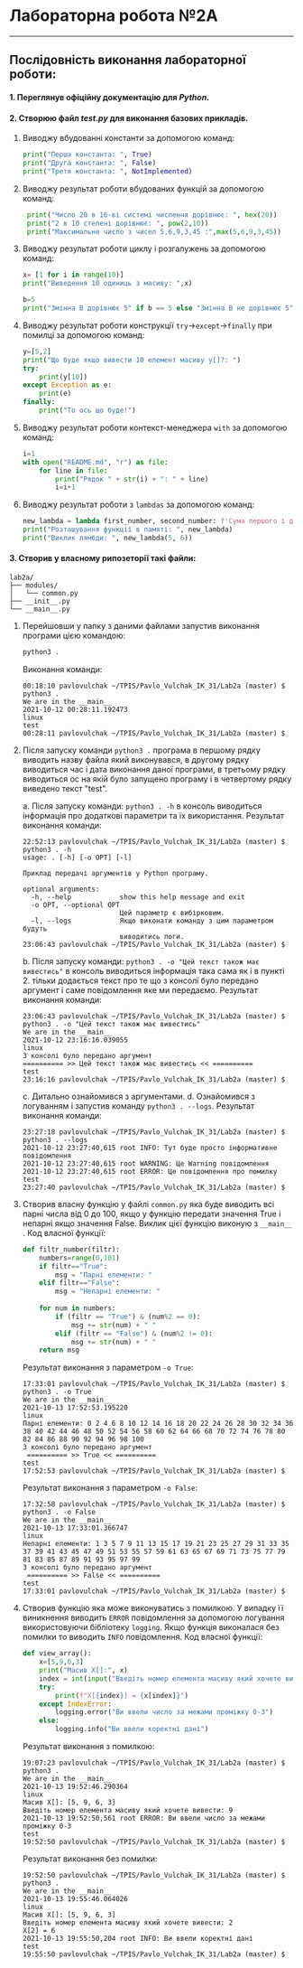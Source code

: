# **Лабораторна робота №2А**
---
## Послідовність виконання лабораторної роботи:
#### 1. Переглянув офіційну документацію для ***Python***.
#### 2. Створюю файл ***test.py*** для виконання базових прикладів.
1. Виводжу вбудованні константи за допомогою команд:

    ```python
    print("Перша константа: ", True)
    print("Друга константа: ", False)
    print("Третя константа: ", NotImplemented)
    ```
1. Виводжу результат роботи вбудованих функцій за допомогою команд:
   ```python
    print("Число 20 в 16-ві системі числення дорівнює: ", hex(20))
    print("2 в 10 степені дорівнює: ", pow(2,10))
    print("Максимальне число з чисел 5,6,9,3,45 :",max(5,6,9,3,45))
    ```
1. Виводжу результат роботи циклу і розгалужень за допомогою команд:
    ```python
    x= [1 for i in range(10)]
    print("Виведення 10 одиниць з масиву: ",x)

    b=5
    print("Змінна B дорівнює 5" if b == 5 else "Змінна B не дорівнює 5")
    ```
1. Виводжу результат роботи конструкції `try`->`except`->`finally` при помилці за допомогою команд:
    ```python
    y=[5,2]
    print("Що буде якщо вивести 10 елемент масиву y[]?: ")
    try:
        print(y[10])
    except Exception as e:
        print(e)
    finally:
        print("То ось що буде!")
    ```
1. Виводжу результат роботи контекст-менеджера `with` за допомогою команд:
    ```python
    i=1
    with open("README.md", "r") as file:
        for line in file:
            print("Рядок " + str(i) + ": " + line)
            i=i+1
    ```
1. Виводжу результат роботи з `lambdas` за допомогою команд:
    ```python
    new_lambda = lambda first_number, second_number: f'Сума першого і другого числа дорівнює {first_number + second_number}'
    print("Розташування функції в памяті: ", new_lambda)
    print("Виклик лямбди: ", new_lambda(5, 6))
    ```
#### 3. Створив у власному рипозеторії такі файли:
   ```text
   lab2a/
   ├── modules/
   │   └── common.py
   ├── __init__.py
   └── __main__.py
   ```
1. Перейшовши у папку з даними файлами запустив виконання програми цією командою:

    ```sh
    python3 .
    ```
    Виконання команди:
    ```text
    00:18:10 pavlovulchak ~/TPIS/Pavlo_Vulchak_IK_31/Lab2a (master) $ python3 .
    We are in the __main__
    2021-10-12 00:28:11.192473
    linux
    test
    00:28:11 pavlovulchak ~/TPIS/Pavlo_Vulchak_IK_31/Lab2a (master) $ 
    ```
1. Після запуску команди `python3 .` програма в першому рядку виводить назву файла який виконувався, в другому рядку виводиться час і дата виконання даної програми, в третьому рядку виводиться ос на якій було запущено програму і в четвертому рядку виведено текст "test".

    a. Після запуску команди: `python3 . -h` в консоль виводиться інформація про додаткові параметри та їх використання. Результат виконання команди:
    ```text
    22:52:13 pavlovulchak ~/TPIS/Pavlo_Vulchak_IK_31/Lab2a (master) $ python3 . -h
    usage: . [-h] [-o OPT] [-l]

    Приклад передачі аргументів у Python програму.

    optional arguments:
      -h, --help            show this help message and exit
      -o OPT, --optional OPT
                            Цей параметр є вибірковим.
      -l, --logs            Якщо виконати команду з цим параметром будуть
                            виводитись логи.
    23:06:43 pavlovulchak ~/TPIS/Pavlo_Vulchak_IK_31/Lab2a (master) $ 
    ```
    
    b. Після запуску команди: `python3 . -o "Цей текст також має вивестись"` в консоль виводиться інформація така сама як і в пункті 2. тільки додається текст про те що з консолї було передано аргумент і саме повідомлення яке ми передаємо. Результат виконання команди:
    ```text
    23:06:43 pavlovulchak ~/TPIS/Pavlo_Vulchak_IK_31/Lab2a (master) $ python3 . -o "Цей текст також має вивестись"
    We are in the __main__
    2021-10-12 23:16:16.039055
    linux
    З консолі було передано аргумент
    ========== >> Цей текст також має вивестись << ==========
    test
    23:16:16 pavlovulchak ~/TPIS/Pavlo_Vulchak_IK_31/Lab2a (master) $ 
    ```
    c. Дитально ознайомився з аргументами.
    d. Ознайомився з логуванням і запустив команду `python3 . --logs`.
    Результат виконання команди:
    ```text
    23:27:18 pavlovulchak ~/TPIS/Pavlo_Vulchak_IK_31/Lab2a (master) $ python3 . --logs
    2021-10-12 23:27:40,615 root INFO: Тут буде просто інформативне повідомлення
    2021-10-12 23:27:40,615 root WARNING: Це Warning повідомлення
    2021-10-12 23:27:40,615 root ERROR: Це повідомлення про помилку
    test
    23:27:40 pavlovulchak ~/TPIS/Pavlo_Vulchak_IK_31/Lab2a (master) $ 
    ```
1. Створив власну функцію у файлі `common.py` яка буде виводить всі парні числа від 0 до 100,  якщо у функцію передати значення True і непарні якщо значення False. Виклик цієї функцію виконую з `__main__` .
Код власної функції:
    ```python
    def filtr_number(filtr):
        numbers=range(0,101)
        if filtr=="True":
    	    msg = "Парні елементи: " 
        elif filtr=="False":
    	    msg = "Непарні елементи: "
    	    
        for num in numbers:
        	if (filtr == "True") & (num%2 == 0):
        	    msg += str(num) + " "
        	elif (filtr == "False") & (num%2 != 0):
        	    msg += str(num) + " "
        return msg
    ```
    Результат виконання з параметром `-o True`:
    ```text
    17:33:01 pavlovulchak ~/TPIS/Pavlo_Vulchak_IK_31/Lab2a (master) $ python3 . -o True
    We are in the __main__
    2021-10-13 17:52:53.195220
    linux
    Парні елементи: 0 2 4 6 8 10 12 14 16 18 20 22 24 26 28 30 32 34 36 38 40 42 44 46 48 50 52 54 56 58 60 62 64 66 68 70 72 74 76 78 80 82 84 86 88 90 92 94 96 98 100 
    З консолі було передано аргумент
     ========== >> True << ==========
    test
    17:52:53 pavlovulchak ~/TPIS/Pavlo_Vulchak_IK_31/Lab2a (master) $ 
    ```
    Результат виконання з параметром `-o False`:
    ```text
    17:32:58 pavlovulchak ~/TPIS/Pavlo_Vulchak_IK_31/Lab2a (master) $ python3 . -o False
    We are in the __main__
    2021-10-13 17:33:01.366747
    linux
    Непарні елементи: 1 3 5 7 9 11 13 15 17 19 21 23 25 27 29 31 33 35 37 39 41 43 45 47 49 51 53 55 57 59 61 63 65 67 69 71 73 75 77 79 81 83 85 87 89 91 93 95 97 99 
    З консолі було передано аргумент
     ========== >> False << ==========
    test
    17:33:01 pavlovulchak ~/TPIS/Pavlo_Vulchak_IK_31/Lab2a (master) $ 
    ```
1. Створив функцію яка може виконуватись з помилкою. У випадку її виникнення виводить `ERROR` повідомлення за допомогою логування використовуючи бібліотеку `logging`. Якщо функція виконалася без помилки то виводить `INFO` повідомлення.
Код власної функції:
    ```python
    def view_array():
        x=[5,9,6,3]
        print("Масив X[]:", x)
        index = int(input("Введіть номер елемента масиву який хочете вивести: "))
        try:
        	print(f"X[{index}] = {x[index]}")
        except IndexError:
            logging.error("Ви ввели число за межами проміжку 0-3")
        else:
        	logging.info("Ви ввели коректні дані")
    ```
    Результат виконання з помилкою:
    ```text
    19:07:23 pavlovulchak ~/TPIS/Pavlo_Vulchak_IK_31/Lab2a (master) $ python3 .
    We are in the __main__
    2021-10-13 19:52:46.290364
    linux
    Масив X[]: [5, 9, 6, 3]
    Введіть номер елемента масиву який хочете вивести: 9
    2021-10-13 19:52:50,561 root ERROR: Ви ввели число за межами проміжку 0-3
    test
    19:52:50 pavlovulchak ~/TPIS/Pavlo_Vulchak_IK_31/Lab2a (master) $ 
    ```
    Результат виконання без помилки:
    ```text
    19:52:50 pavlovulchak ~/TPIS/Pavlo_Vulchak_IK_31/Lab2a (master) $ python3 .
    We are in the __main__
    2021-10-13 19:55:46.064026
    linux
    Масив X[]: [5, 9, 6, 3]
    Введіть номер елемента масиву який хочете вивести: 2
    X[2] = 6
    2021-10-13 19:55:50,204 root INFO: Ви ввели коректні дані
    test
    19:55:50 pavlovulchak ~/TPIS/Pavlo_Vulchak_IK_31/Lab2a (master) $ 
    ```
